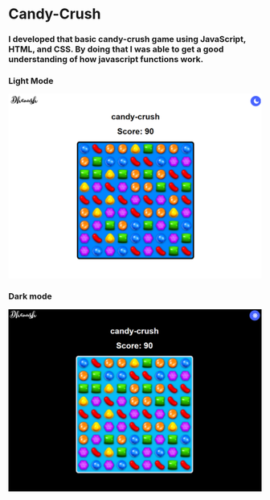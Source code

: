 # Candy-Crush
### I developed that basic candy-crush game using JavaScript, HTML, and CSS. By doing that I was able to get a good understanding of how javascript functions work.


### Light Mode
![This is an image](images/demo1.png)

### Dark mode

![This is an image](images/demo2.png)